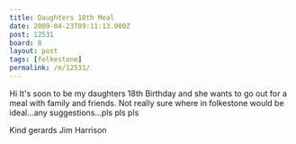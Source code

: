 ```yaml
---
title: Daughters 18th Meal
date: 2009-04-23T09:11:13.000Z
post: 12531
board: 8
layout: post
tags: [folkestone]
permalink: /m/12531/
---
```

Hi It's soon to be my daughters 18th Birthday and she wants to go out for a meal with family and friends. Not really sure where in folkestone would be ideal...any suggestions...pls pls pls

Kind gerards Jim Harrison
